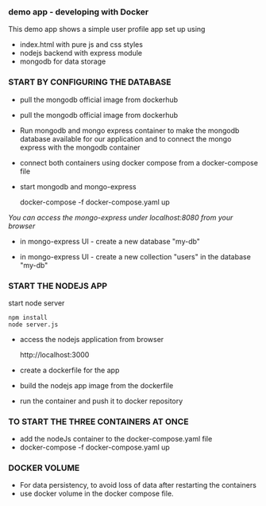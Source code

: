 ### demo app - developing with Docker

This demo app shows a simple user profile app set up using 
- index.html with pure js and css styles
- nodejs backend with express module
- mongodb for data storage



### START BY CONFIGURING THE DATABASE

- pull the mongodb official image from dockerhub
- pull the mongodb official image from dockerhub

- Run mongodb and mongo express container to make the  mongodb database available for our application and to connect the mongo express with the mongodb container
- connect both containers using docker compose from a docker-compose file

- start mongodb and mongo-express

    docker-compose -f docker-compose.yaml up
    
_You can access the mongo-express under localhost:8080 from your browser_
    
- in mongo-express UI - create a new database "my-db"

- in mongo-express UI - create a new collection "users" in the database "my-db"       



### START THE NODEJS APP
    
start node server 

    npm install
    node server.js
    
- access the nodejs application from browser 

    http://localhost:3000


- create a dockerfile for the app
- build the nodejs app image from the dockerfile
- run the container and push it to docker repository



### TO START THE THREE CONTAINERS AT ONCE
- add the nodeJs container to the docker-compose.yaml file
- docker-compose -f docker-compose.yaml up


### DOCKER VOLUME
- For data persistency, to avoid loss of data after restarting the containers
- use docker volume in the docker compose file.
